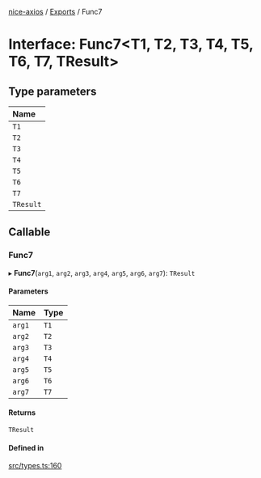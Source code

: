 [nice-axios](../README.md) / [Exports](../modules.md) / Func7

# Interface: Func7\<T1, T2, T3, T4, T5, T6, T7, TResult\>

## Type parameters

| Name |
| :------ |
| `T1` |
| `T2` |
| `T3` |
| `T4` |
| `T5` |
| `T6` |
| `T7` |
| `TResult` |

## Callable

### Func7

▸ **Func7**(`arg1`, `arg2`, `arg3`, `arg4`, `arg5`, `arg6`, `arg7`): `TResult`

#### Parameters

| Name | Type |
| :------ | :------ |
| `arg1` | `T1` |
| `arg2` | `T2` |
| `arg3` | `T3` |
| `arg4` | `T4` |
| `arg5` | `T5` |
| `arg6` | `T6` |
| `arg7` | `T7` |

#### Returns

`TResult`

#### Defined in

[src/types.ts:160](https://github.com/sixdjango/nice-axios/blob/1789957/src/types.ts#L160)
